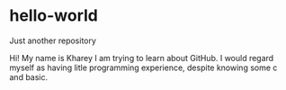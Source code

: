 # hello-world
Just another repository

Hi! My name is Kharey I am trying to learn about GitHub.
I would regard myself as having litle programming experience, despite knowing some c and basic. 

